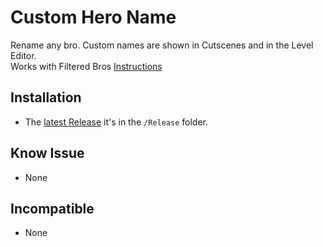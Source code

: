 # Custom Hero Name

Rename any bro. Custom names are shown in Cutscenes and in the Level Editor.  
Works with Filtered Bros
[Instructions](./INSTRUCTION.md)
  
## Installation

* The [latest Release](./Release/CustomHeroNameMod.zip) it's in the `/Release` folder.

## Know Issue

* None

## Incompatible

* None
